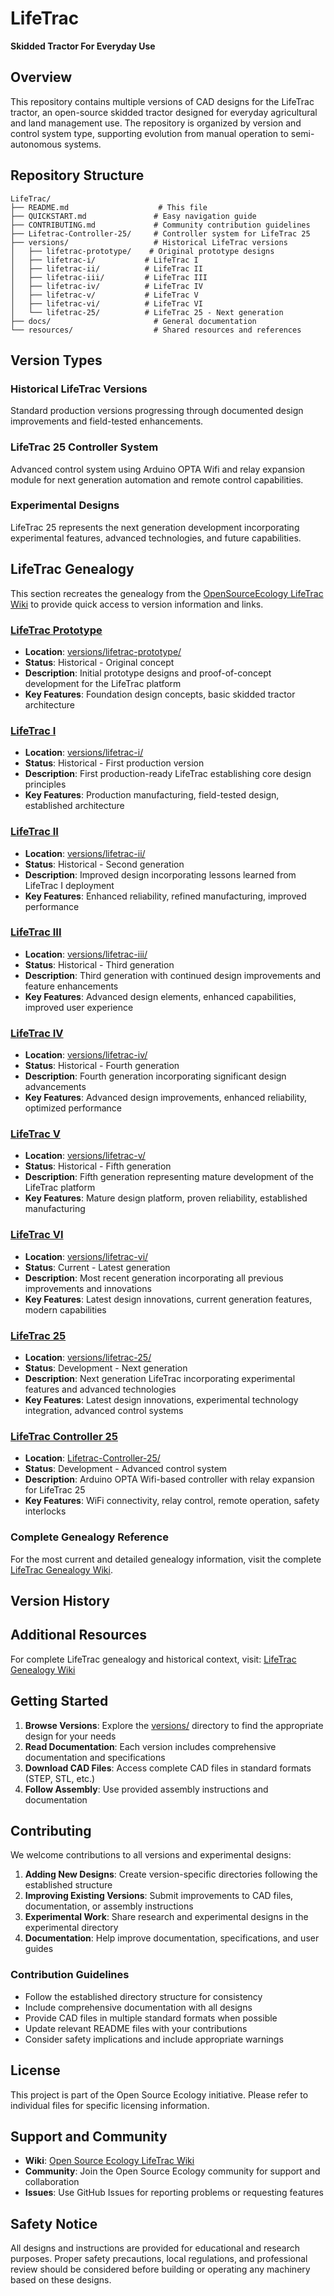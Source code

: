 # LifeTrac
**Skidded Tractor For Everyday Use**

## Overview

This repository contains multiple versions of CAD designs for the LifeTrac tractor, an open-source skidded tractor designed for everyday agricultural and land management use. The repository is organized by version and control system type, supporting evolution from manual operation to semi-autonomous systems.

## Repository Structure

```
LifeTrac/
├── README.md                    # This file
├── QUICKSTART.md               # Easy navigation guide
├── CONTRIBUTING.md             # Community contribution guidelines
├── Lifetrac-Controller-25/     # Controller system for LifeTrac 25
├── versions/                   # Historical LifeTrac versions
│   ├── lifetrac-prototype/    # Original prototype designs
│   ├── lifetrac-i/           # LifeTrac I
│   ├── lifetrac-ii/          # LifeTrac II
│   ├── lifetrac-iii/         # LifeTrac III
│   ├── lifetrac-iv/          # LifeTrac IV
│   ├── lifetrac-v/           # LifeTrac V
│   ├── lifetrac-vi/          # LifeTrac VI
│   └── lifetrac-25/          # LifeTrac 25 - Next generation
├── docs/                       # General documentation
└── resources/                  # Shared resources and references
```

## Version Types

### Historical LifeTrac Versions
Standard production versions progressing through documented design improvements and field-tested enhancements.

### LifeTrac 25 Controller System
Advanced control system using Arduino OPTA Wifi and relay expansion module for next generation automation and remote control capabilities.

### Experimental Designs
LifeTrac 25 represents the next generation development incorporating experimental features, advanced technologies, and future capabilities.

## LifeTrac Genealogy

This section recreates the genealogy from the [OpenSourceEcology LifeTrac Wiki](https://wiki.opensourceecology.org/wiki/LifeTrac_Genealogy) to provide quick access to version information and links.

### [LifeTrac Prototype](https://wiki.opensourceecology.org/wiki/LifeTrac_Prototype)
- **Location**: [versions/lifetrac-prototype/](./versions/lifetrac-prototype/)
- **Status**: Historical - Original concept
- **Description**: Initial prototype designs and proof-of-concept development for the LifeTrac platform
- **Key Features**: Foundation design concepts, basic skidded tractor architecture

### [LifeTrac I](https://wiki.opensourceecology.org/wiki/LifeTrac_I)
- **Location**: [versions/lifetrac-i/](./versions/lifetrac-i/)
- **Status**: Historical - First production version
- **Description**: First production-ready LifeTrac establishing core design principles
- **Key Features**: Production manufacturing, field-tested design, established architecture

### [LifeTrac II](https://wiki.opensourceecology.org/wiki/LifeTrac_II)
- **Location**: [versions/lifetrac-ii/](./versions/lifetrac-ii/)
- **Status**: Historical - Second generation
- **Description**: Improved design incorporating lessons learned from LifeTrac I deployment
- **Key Features**: Enhanced reliability, refined manufacturing, improved performance

### [LifeTrac III](https://wiki.opensourceecology.org/wiki/LifeTrac_III)
- **Location**: [versions/lifetrac-iii/](./versions/lifetrac-iii/)
- **Status**: Historical - Third generation
- **Description**: Third generation with continued design improvements and feature enhancements
- **Key Features**: Advanced design elements, enhanced capabilities, improved user experience

### [LifeTrac IV](https://wiki.opensourceecology.org/wiki/LifeTrac_IV)
- **Location**: [versions/lifetrac-iv/](./versions/lifetrac-iv/)
- **Status**: Historical - Fourth generation
- **Description**: Fourth generation incorporating significant design advancements
- **Key Features**: Advanced design improvements, enhanced reliability, optimized performance

### [LifeTrac V](https://wiki.opensourceecology.org/wiki/LifeTrac_V)
- **Location**: [versions/lifetrac-v/](./versions/lifetrac-v/)
- **Status**: Historical - Fifth generation
- **Description**: Fifth generation representing mature development of the LifeTrac platform
- **Key Features**: Mature design platform, proven reliability, established manufacturing

### [LifeTrac VI](https://wiki.opensourceecology.org/wiki/LifeTrac_VI)
- **Location**: [versions/lifetrac-vi/](./versions/lifetrac-vi/)
- **Status**: Current - Latest generation
- **Description**: Most recent generation incorporating all previous improvements and innovations
- **Key Features**: Latest design innovations, current generation features, modern capabilities

### [LifeTrac 25](https://wiki.opensourceecology.org/wiki/LifeTrac_25)
- **Location**: [versions/lifetrac-25/](./versions/lifetrac-25/)
- **Status**: Development - Next generation
- **Description**: Next generation LifeTrac incorporating experimental features and advanced technologies
- **Key Features**: Latest design innovations, experimental technology integration, advanced control systems

### [LifeTrac Controller 25](https://wiki.opensourceecology.org/wiki/LifeTrac_Controller_25)
- **Location**: [Lifetrac-Controller-25/](./Lifetrac-Controller-25/)
- **Status**: Development - Advanced control system
- **Description**: Arduino OPTA Wifi-based controller with relay expansion for LifeTrac 25
- **Key Features**: WiFi connectivity, relay control, remote operation, safety interlocks

### Complete Genealogy Reference
For the most current and detailed genealogy information, visit the complete [LifeTrac Genealogy Wiki](https://wiki.opensourceecology.org/wiki/LifeTrac_Genealogy).

## Version History

## Additional Resources

For complete LifeTrac genealogy and historical context, visit:
[LifeTrac Genealogy Wiki](https://wiki.opensourceecology.org/wiki/LifeTrac_Genealogy)

## Getting Started

1. **Browse Versions**: Explore the [versions/](./versions/) directory to find the appropriate design for your needs
2. **Read Documentation**: Each version includes comprehensive documentation and specifications
3. **Download CAD Files**: Access complete CAD files in standard formats (STEP, STL, etc.)
4. **Follow Assembly**: Use provided assembly instructions and documentation

## Contributing

We welcome contributions to all versions and experimental designs:

1. **Adding New Designs**: Create version-specific directories following the established structure
2. **Improving Existing Versions**: Submit improvements to CAD files, documentation, or assembly instructions
3. **Experimental Work**: Share research and experimental designs in the experimental directory
4. **Documentation**: Help improve documentation, specifications, and user guides

### Contribution Guidelines

- Follow the established directory structure for consistency
- Include comprehensive documentation with all designs
- Provide CAD files in multiple standard formats when possible
- Update relevant README files with your contributions
- Consider safety implications and include appropriate warnings

## License

This project is part of the Open Source Ecology initiative. Please refer to individual files for specific licensing information.

## Support and Community

- **Wiki**: [Open Source Ecology LifeTrac Wiki](https://wiki.opensourceecology.org/wiki/LifeTrac)
- **Community**: Join the Open Source Ecology community for support and collaboration
- **Issues**: Use GitHub Issues for reporting problems or requesting features

## Safety Notice

All designs and instructions are provided for educational and research purposes. Proper safety precautions, local regulations, and professional review should be considered before building or operating any machinery based on these designs.
